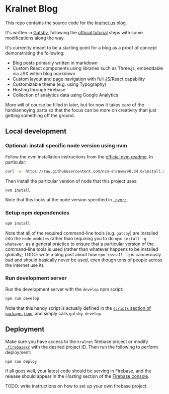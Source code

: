 # Kralnet Blog

This repo contains the source code for the [kralnet.us](https://kralnet.us) blog.

It's written in [Gatsby](https://www.gatsbyjs.org/), following the [official tutorial](https://www.gatsbyjs.org/tutorial/) steps with some modifications along the way.

It's currenlty meant to be a starting point for a blog as a proof of concept demonstrating the following:
- Blog posts primarily written in markdown
- Custom React components using libraries such as Three.js, embeddable via JSX within blog markdown
- Custom layout and page navigation with full JS/React capability
- Customizable theme (e.g. using Typography)
- Hosting through Firebase
- Collection of analytics data using Google Analytics

More will of  course be filled in later, but for now it takes care of the hard/annoying parts so that the focus can be more on creativity than just getting something off the ground.

## Local development

### Optional: install specific node version using nvm

Follow the nvm installation instructions from the [official nvm readme](https://www.gatsbyjs.org/tutorial/).  In particular:

```bash
curl -o- https://raw.githubusercontent.com/nvm-sh/nvm/v0.34.0/install.sh | bash
```

Then install the particular version of node that this project uses:
```bash
nvm install
```

Note that this looks at the node version specified in [`.nvmrc`](https://github.com/kkroening/blog/blob/master/.nvmrc).

### Setup npm dependencies

```bash
npm install
```

Note that all of the required command-line tools (e.g. `gatsby`) are installed into the `node_modules` rather than requiring you to do `npm install -g whatever`, as a general practice to ensure that a particular version of the command-line tools is used (rather than whatever happens to be installed globally; TODO: write a blog post about how `npm install -g` is cancerously bad and should basically never be used, even though tons of people across the internet use it).

### Run development server

Run the development server with the `develop` npm script:
```bash
npm run develop
```

Note that this handy script is actually defined in the [`scripts` section of `package.json`](https://github.com/kkroening/blog/blob/0f58dafba6d5105073ab41aebc9a892d42d1a61a/package.json#L8), and simply calls `gatsby develop`.

## Deployment

Make sure you have access to the `kralnet` firebase project or modify [`.firebaserc`](https://github.com/kkroening/blog/blob/0f58dafba6d5105073ab41aebc9a892d42d1a61a/.firebaserc) with the desired project ID.  Then run the following to perform deployment:

```bash
npm run deploy
```

If all goes well, your latest code should be serving in Firebase, and the release should appear in the _Hosting_ section of the [Firebase console](https://console.firebase.google.com/).

TODO: write instructions on how to set up your own firebase project.
